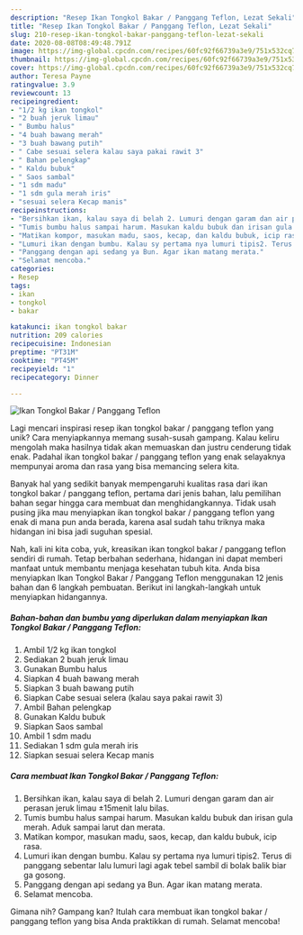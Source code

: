 ```yaml
---
description: "Resep Ikan Tongkol Bakar / Panggang Teflon, Lezat Sekali"
title: "Resep Ikan Tongkol Bakar / Panggang Teflon, Lezat Sekali"
slug: 210-resep-ikan-tongkol-bakar-panggang-teflon-lezat-sekali
date: 2020-08-08T08:49:48.791Z
image: https://img-global.cpcdn.com/recipes/60fc92f66739a3e9/751x532cq70/ikan-tongkol-bakar-panggang-teflon-foto-resep-utama.jpg
thumbnail: https://img-global.cpcdn.com/recipes/60fc92f66739a3e9/751x532cq70/ikan-tongkol-bakar-panggang-teflon-foto-resep-utama.jpg
cover: https://img-global.cpcdn.com/recipes/60fc92f66739a3e9/751x532cq70/ikan-tongkol-bakar-panggang-teflon-foto-resep-utama.jpg
author: Teresa Payne
ratingvalue: 3.9
reviewcount: 13
recipeingredient:
- "1/2 kg ikan tongkol"
- "2 buah jeruk limau"
- " Bumbu halus"
- "4 buah bawang merah"
- "3 buah bawang putih"
- " Cabe sesuai selera kalau saya pakai rawit 3"
- " Bahan pelengkap"
- " Kaldu bubuk"
- " Saos sambal"
- "1 sdm madu"
- "1 sdm gula merah iris"
- "sesuai selera Kecap manis"
recipeinstructions:
- "Bersihkan ikan, kalau saya di belah 2. Lumuri dengan garam dan air perasan jeruk limau ±15menit lalu bilas."
- "Tumis bumbu halus sampai harum. Masukan kaldu bubuk dan irisan gula merah. Aduk sampai larut dan merata."
- "Matikan kompor, masukan madu, saos, kecap, dan kaldu bubuk, icip rasa."
- "Lumuri ikan dengan bumbu. Kalau sy pertama nya lumuri tipis2. Terus di panggang sebentar lalu lumuri lagi agak tebel sambil di bolak balik biar ga gosong."
- "Panggang dengan api sedang ya Bun. Agar ikan matang merata."
- "Selamat mencoba."
categories:
- Resep
tags:
- ikan
- tongkol
- bakar

katakunci: ikan tongkol bakar 
nutrition: 209 calories
recipecuisine: Indonesian
preptime: "PT31M"
cooktime: "PT45M"
recipeyield: "1"
recipecategory: Dinner

---
```



![Ikan Tongkol Bakar / Panggang Teflon](https://img-global.cpcdn.com/recipes/60fc92f66739a3e9/751x532cq70/ikan-tongkol-bakar-panggang-teflon-foto-resep-utama.jpg)

Lagi mencari inspirasi resep ikan tongkol bakar / panggang teflon yang unik? Cara menyiapkannya memang susah-susah gampang. Kalau keliru mengolah maka hasilnya tidak akan memuaskan dan justru cenderung tidak enak. Padahal ikan tongkol bakar / panggang teflon yang enak selayaknya mempunyai aroma dan rasa yang bisa memancing selera kita.



Banyak hal yang sedikit banyak mempengaruhi kualitas rasa dari ikan tongkol bakar / panggang teflon, pertama dari jenis bahan, lalu pemilihan bahan segar hingga cara membuat dan menghidangkannya. Tidak usah pusing jika mau menyiapkan ikan tongkol bakar / panggang teflon yang enak di mana pun anda berada, karena asal sudah tahu triknya maka hidangan ini bisa jadi suguhan spesial.


Nah, kali ini kita coba, yuk, kreasikan ikan tongkol bakar / panggang teflon sendiri di rumah. Tetap berbahan sederhana, hidangan ini dapat memberi manfaat untuk membantu menjaga kesehatan tubuh kita. Anda bisa menyiapkan Ikan Tongkol Bakar / Panggang Teflon menggunakan 12 jenis bahan dan 6 langkah pembuatan. Berikut ini langkah-langkah untuk menyiapkan hidangannya.

<!--inarticleads1-->

##### Bahan-bahan dan bumbu yang diperlukan dalam menyiapkan Ikan Tongkol Bakar / Panggang Teflon:

1. Ambil 1/2 kg ikan tongkol
1. Sediakan 2 buah jeruk limau
1. Gunakan  Bumbu halus
1. Siapkan 4 buah bawang merah
1. Siapkan 3 buah bawang putih
1. Siapkan  Cabe sesuai selera (kalau saya pakai rawit 3)
1. Ambil  Bahan pelengkap
1. Gunakan  Kaldu bubuk
1. Siapkan  Saos sambal
1. Ambil 1 sdm madu
1. Sediakan 1 sdm gula merah iris
1. Siapkan sesuai selera Kecap manis




<!--inarticleads2-->

##### Cara membuat Ikan Tongkol Bakar / Panggang Teflon:

1. Bersihkan ikan, kalau saya di belah 2. Lumuri dengan garam dan air perasan jeruk limau ±15menit lalu bilas.
1. Tumis bumbu halus sampai harum. Masukan kaldu bubuk dan irisan gula merah. Aduk sampai larut dan merata.
1. Matikan kompor, masukan madu, saos, kecap, dan kaldu bubuk, icip rasa.
1. Lumuri ikan dengan bumbu. Kalau sy pertama nya lumuri tipis2. Terus di panggang sebentar lalu lumuri lagi agak tebel sambil di bolak balik biar ga gosong.
1. Panggang dengan api sedang ya Bun. Agar ikan matang merata.
1. Selamat mencoba.




Gimana nih? Gampang kan? Itulah cara membuat ikan tongkol bakar / panggang teflon yang bisa Anda praktikkan di rumah. Selamat mencoba!
